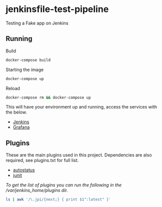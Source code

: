 # jenkinsfile-test-pipeline
Testing a Fake app on Jenkins

## Running
Build
```bash
docker-compose build
```

Starting the image

```bash
docker-compose up
```

Reload

```bash
docker-compose rm && docker-compose up
```

This will have your environment up and running, access the services with the below.

- [Jenkins](http://localhost:8080/)
- [Grafana](http://localhost:3000/)

## Plugins

These are the main plugins used in this project. Dependencies are also required, see plugins.txt for full list.

- [autostatus](https://github.com/jenkinsci/github-autostatus-plugin)
- [junit](https://github.com/jenkinsci/junit-plugin)

_To get the list of plugins you can run the following in the /var/jenkins_home/plugins dir._

```bash
ls | awk '/\.jpi/{next;} { print $1":latest" }'
```
